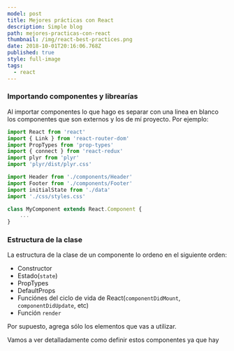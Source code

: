 ```yaml
---
model: post
title: Mejores prácticas con React
description: Simple blog
path: mejores-practicas-con-react
thumbnail: /img/react-best-practices.png
date: 2018-10-01T20:16:06.768Z
published: true
style: full-image
tags:
  - react
---
```


### Importando componentes y librearías
Al importar componentes lo que hago es separar con una linea en blanco los componentes que son externos y los de mí proyecto. Por ejemplo:
```javascript
import React from 'react'
import { Link } from 'react-router-dom'
import PropTypes from 'prop-types'
import { connect } from 'react-redux'
import plyr from 'plyr'
import 'plyr/dist/plyr.css'

import Header from './components/Header'
import Footer from './components/Footer'
import initialState from './data'
import './css/styles.css'

class MyComponent extends React.Component {
	...
}
```

### Estructura de la clase
La estructura de la clase de un componente lo ordeno en el siguiente orden:
* Constructor
* Estado(`state`)
* PropTypes
* DefaultProps
* Funciónes del ciclo de vida de React(`componentDidMount`, `componentDidUpdate`, etc)
* Función `render`

Por supuesto, agrega sólo los elementos que vas a utilizar.

Vamos a ver detalladamente como definir estos componentes ya que hay 
